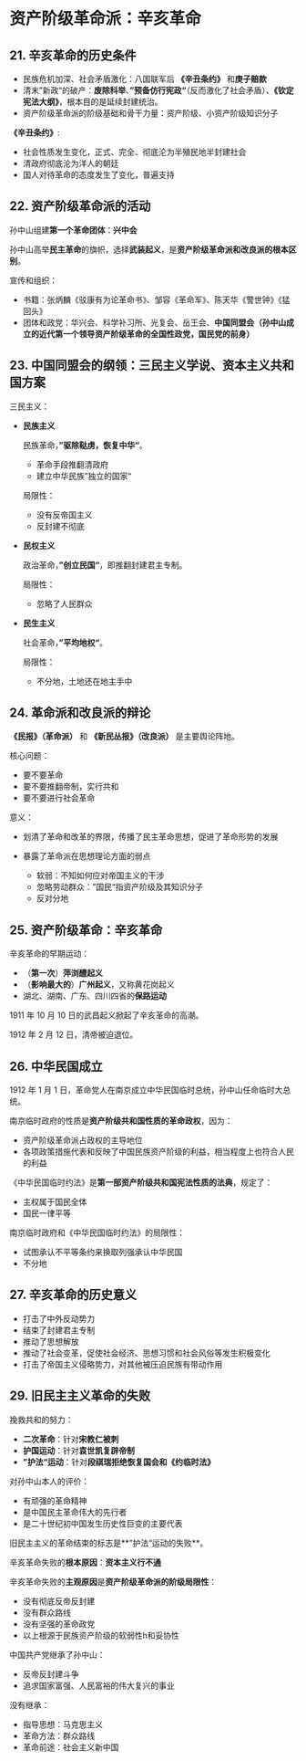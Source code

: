# 资产阶级革命派：辛亥革命

## 21. 辛亥革命的历史条件

+ 民族危机加深、社会矛盾激化：八国联军后 **《辛丑条约》** 和**庚子赔款**
+ 清末”新政“的破产：**废除科举**、**”预备仿行宪政“**（反而激化了社会矛盾）、**《钦定宪法大纲》**，根本目的是延续封建统治。
+ 资产阶级革命派的阶级基础和骨干力量：资产阶级、小资产阶级知识分子

**《辛丑条约》**:

+ 社会性质发生变化，正式、完全、彻底沦为半殖民地半封建社会
+ 清政府彻底沦为洋人的朝廷
+ 国人对待革命的态度发生了变化，普遍支持

## 22. 资产阶级革命派的活动

孙中山组建**第一个革命团体**：**兴中会**

孙中山高举**民主革命**的旗帜，选择**武装起义**，是**资产阶级革命派和改良派的根本区别**。

宣传和组织：

+ 书籍：张炳麟《驳康有为论革命书》、邹容《革命军》、陈天华《警世钟》《猛回头》
+ 团体和政党：华兴会、科学补习所、光复会、岳王会、**中国同盟会（孙中山成立的近代第一个领导资产阶级革命的全国性政党，国民党的前身）**

## 23. 中国同盟会的纲领：三民主义学说、资本主义共和国方案

三民主义：

+ **民族主义**

  民族革命，**”驱除鞑虏，恢复中华“**。
    + 革命手段推翻清政府
    + 建立中华民族”独立的国家“

  局限性：
    + 没有反帝国主义
    + 反封建不彻底
+ **民权主义**

  政治革命，**”创立民国“**，即推翻封建君主专制。

  局限性：

    + 忽略了人民群众
+ **民生主义**

  社会革命，**”平均地权“**。

  局限性：

    + 不分地，土地还在地主手中

## 24. 革命派和改良派的辩论

**《民报》（革命派）** 和 **《新民丛报》（改良派）** 是主要舆论阵地。

核心问题：

+ 要不要革命
+ 要不要推翻帝制，实行共和
+ 要不要进行社会革命

意义：

+ 划清了革命和改革的界限，传播了民主革命思想，促进了革命形势的发展
+ 暴露了革命派在思想理论方面的弱点

    + 软弱：不知如何应对帝国主义的干涉
    + 忽略劳动群众：”国民“指资产阶级及其知识分子
    + 反对分地

## 25. 资产阶级革命：辛亥革命

辛亥革命的早期运动：

+ （**第一次**）**萍浏醴起义**
+ （**影响最大的**）**广州起义**，又称黄花岗起义
+ 湖北、湖南、广东、四川四省的**保路运动**

1911 年 10 月 10 日的武昌起义掀起了辛亥革命的高潮。

1912 年 2 月 12 日，清帝被迫退位。

## 26. 中华民国成立

1912 年 1 月 1 日，革命党人在南京成立中华民国临时总统，孙中山任命临时大总统。

南京临时政府的性质是**资产阶级共和国性质的革命政权**，因为：

+ 资产阶级革命派占政权的主导地位
+ 各项政策措施代表和反映了中国民族资产阶级的利益，相当程度上也符合人民的利益

《中华民国临时约法》是**第一部资产阶级共和国宪法性质的法典**，规定了：

+ 主权属于国民全体
+ 国民一律平等

南京临时政府和《中华民国临时约法》的局限性：

+ 试图承认不平等条约来换取列强承认中华民国
+ 不分地

## 27. 辛亥革命的历史意义

+ 打击了中外反动势力
+ 结束了封建君主专制
+ 推动了思想解放
+ 推动了社会变革，促使社会经济、思想习惯和社会风俗等发生积极变化
+ 打击了帝国主义侵略势力，对其他被压迫民族有带动作用

## 29. 旧民主主义革命的失败

挽救共和的努力：

+ **二次革命**：针对**宋教仁被刺**
+ **护国运动**：针对**袁世凯复辟帝制**
+ **”护法“运动**：针对**段祺瑞拒绝恢复国会和《约临时法》**

对孙中山本人的评价：

+ 有顽强的革命精神
+ 是中国民主革命伟大的先行者
+ 是二十世纪初中国发生历史性巨变的主要代表

旧民主主义的革命结束的标志是**”护法“运动的失败**。

辛亥革命失败的**根本原因**：**资本主义行不通**

辛亥革命失败的**主观原因**是**资产阶级革命派的阶级局限性**：

+ 没有彻底反帝反封建
+ 没有群众路线
+ 没有坚强的革命政党
+ 以上根源于民族资产阶级的软弱性h和妥协性

中国共产党继承了孙中山：

+ 反帝反封建斗争
+ 追求国家富强、人民富裕的伟大复兴的事业

没有继承：

+ 指导思想：马克思主义
+ 革命方法：群众路线
+ 革命前途：社会主义新中国